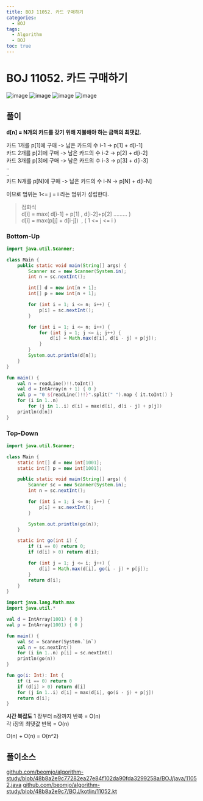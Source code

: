 ```yaml
---
title: BOJ 11052. 카드 구매하기
categories:
  - BOJ
tags:
  - Algorithm
  - BOJ
toc: true
---
```


# **BOJ 11052. 카드 구매하기**
![image](https://user-images.githubusercontent.com/39984656/134814383-623c5380-f664-4f53-b951-87b88dbe84dd.png)
![image](https://user-images.githubusercontent.com/39984656/134814440-ea126d10-202d-4fcb-893a-312b4785f89c.png)
![image](https://user-images.githubusercontent.com/39984656/134814385-41498557-c2ba-4081-b022-941a8ee8885b.png)
![image](https://user-images.githubusercontent.com/39984656/134814462-c4cc5ae4-7dd4-44f2-8bc1-5b3f00657ca4.png)

## **풀이**
**d[n] = N개의 카드를 갖기 위해 지불해야 하는 금액의 최댓값.**

카드 1개를 p[1]에 구매 -> 남은 카드의 수 i-1 -> p[1] + d[i-1]  
카드 2개를 p[2]에 구매 -> 남은 카드의 수 i-2 -> p[2] + d[i-2]  
카드 3개를 p[3]에 구매 -> 남은 카드의 수 i-3 -> p[3] + d[i-3]  
..  
..  
카드 N개를 p[N]에 구매 -> 남은 카드의 수 i-N -> p[N] + d[i-N]  
  
이므로 범위는 1<= j = i 라는 범위가 성립한다.  

> 점화식  
> d\[i\] = max( d\[i-1\] + p\[1\] , d\[i-2\]+p\[2\] ……… )  
> d\[i\] = max(p\[j\] + d\[i-j\])  , ( 1 <= j <= i )  

### **Bottom-Up**
```java
import java.util.Scanner;

class Main {
    public static void main(String[] args) {
        Scanner sc = new Scanner(System.in);
        int n = sc.nextInt();

        int[] d = new int[n + 1];
        int[] p = new int[n + 1];

        for (int i = 1; i <= n; i++) {
            p[i] = sc.nextInt();
        }

        for (int i = 1; i <= n; i++) {
            for (int j = 1; j <= i; j++) {
                d[i] = Math.max(d[i], d[i - j] + p[j]);
            }
        }
        System.out.println(d[n]);
    }
}
```

```kotlin
fun main() {
    val n = readLine()!!.toInt()
    val d = IntArray(n + 1) { 0 }
    val p = "0 ${readLine()!!}".split(" ").map { it.toInt() }
    for (i in 1..n)
        for (j in 1..i) d[i] = max(d[i], d[i - j] + p[j])
    println(d[n])
}
```

### **Top-Down**
```java
import java.util.Scanner;

class Main {
    static int[] d = new int[1001];
    static int[] p = new int[1001];

    public static void main(String[] args) {
        Scanner sc = new Scanner(System.in);
        int n = sc.nextInt();

        for (int i = 1; i <= n; i++) {
            p[i] = sc.nextInt();
        }

        System.out.println(go(n));
    }

    static int go(int i) {
        if (i == 0) return 0;
        if (d[i] > 0) return d[i];

        for (int j = 1; j <= i; j++) {
            d[i] = Math.max(d[i], go(i - j) + p[j]);
        }
        return d[i];
    }
}
```

```kotlin
import java.lang.Math.max
import java.util.*

val d = IntArray(1001) { 0 }
val p = IntArray(1001) { 0 }

fun main() {
    val sc = Scanner(System.`in`)
    val n = sc.nextInt()
    for (i in 1..n) p[i] = sc.nextInt()
    println(go(n))
}

fun go(i: Int): Int {
    if (i == 0) return 0
    if (d[i] > 0) return d[i]
    for (j in 1..i) d[i] = max(d[i], go(i - j) + p[j])
    return d[i];
}

```

**시간 복잡도**
1 장부터 n장까지 반복 = O(n)  
각 i장의 최댓값 반복 = O(n)  
  
O(n) + O(n) = O(n^2)   

## 풀이소스
[github.com/beomjo/algorithm-study/blob/48b8a2e9c77282ea27e84f102da90fda3299258a/BOJ/java/11052.java](https://github.com/beomjo/algorithm-study/blob/48b8a2e9c77282ea27e84f102da90fda3299258a/BOJ/java/11052.java)
[github.com/beomjo/algorithm-study/blob/48b8a2e9c7/BOJ/kotlin/11052.kt](https://github.com/beomjo/algorithm-study/blob/48b8a2e9c7/BOJ/kotlin/11052.kt)